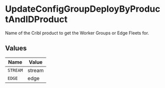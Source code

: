 # UpdateConfigGroupDeployByProductAndIDProduct

Name of the Cribl product to get the Worker Groups or Edge Fleets for.


## Values

| Name     | Value    |
| -------- | -------- |
| `STREAM` | stream   |
| `EDGE`   | edge     |
